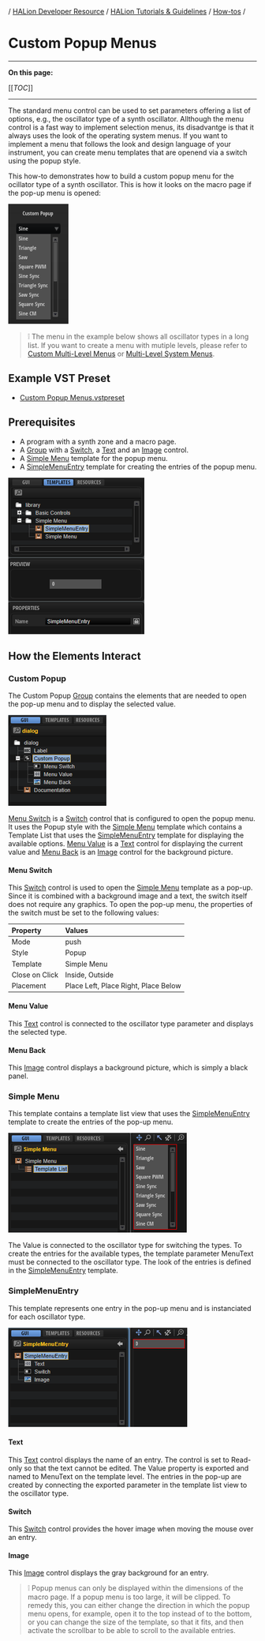 / [HALion Developer Resource](../../HALion-Developer-Resource.md) / [HALion Tutorials & Guidelines](./HALion-Tutorials-Guidelines.md) / [How-tos](./How-tos.md) /

# Custom Popup Menus

---

**On this page:**

[[_TOC_]]

---

The standard menu control can be used to set parameters offering a list of options, e.g., the oscillator type of a synth oscillator. Allthough the menu control is a fast way to implement selection menus, its disadvantge is that it always uses the look of the operating system menus. If you want to implement a menu that follows the look and design language of your instrument, you can create menu templates that are openend via a switch using the popup style.

This how-to demonstrates how to build a custom popup menu for the ocillator type of a synth oscillator. This is how it looks on the macro page if the pop-up menu is opened:

![Custom Popup Menu Opened](../images/Custom-Popup-Menu-Opened.png)

>&#10069; The menu in the example below shows all oscillator types in a long list. If you want to create a menu with mutiple levels, please refer to [Custom Multi-Level Menus](./Custom-Multi-Level-Menus.md) or [Multi-Level System Menus](./Multi-Level-System-Menus.md).

## Example VST Preset

* [Custom Popup Menus.vstpreset](../vstpresets/Custom%20Popup%20Menus.vstpreset)

## Prerequisites
* A program with a synth zone and a macro page.
* A [Group](../../HALion-Macro-Page/pages/Group.md) with a [Switch](../../HALion-Macro-Page/pages/Switch.md), a [Text](../../HALion-Macro-Page/pages/Text.md) and an [Image](../../HALion-Macro-Page/pages/Image.md) control.
* A [Simple Menu](#simple-menu) template for the popup menu.
* A [SimpleMenuEntry](#simplemenuentry) template for creating the entries of the popup menu.

![Custom Popup Menu Templates](../images/Custom-Popup-Menu-Templates.png)

## How the Elements Interact

### Custom Popup

The Custom Popup [Group](../../HALion-Macro-Page/pages/Group.md) contains the elements that are needed to open the pop-up menu and to display the selected value.

![Custom Popup Group](../images/Custom-Popup-Menu-Group.png)

[Menu Switch](#menu-switch) is a [Switch](../../HALion-Macro-Page/pages/Switch.md) control that is configured to open the popup menu. It uses the Popup style with the [Simple Menu](#simple-menu) template which contains a Template List that uses the [SimpleMenuEntry](#simplemenuentry) template for displaying the available options. [Menu Value](#menu-value) is a [Text](../../HALion-Macro-Page/pages/Text.md) control for displaying the current value and [Menu Back](#menu-back) is an [Image](../../HALion-Macro-Page/pages/Image.md) control for the background picture.

#### Menu Switch

This [Switch](../../HALion-Macro-Page/pages/Switch.md) control is used to open the [Simple Menu](#simple-menu) template as a pop-up. Since it is combined with a background image and a text, the switch itself does not require any graphics. To open the pop-up menu, the properties of the switch must be set to the following values:

|Property|Values|
|:-|:-|
|Mode|push|
|Style|Popup|
|Template|Simple Menu|
|Close on Click|Inside, Outside|
|Placement|Place Left, Place Right, Place Below|

#### Menu Value

This [Text](../../HALion-Macro-Page/pages/Text.md) control is connected to the oscillator type parameter and displays the selected type.

#### Menu Back

This [Image](../../HALion-Macro-Page/pages/Image.md) control displays a background picture, which is simply a black panel.

### Simple Menu

This template contains a template list view that uses the [SimpleMenuEntry](#simplemenuentry) template to create the entries of the pop-up menu.

![Custom Popup Menu Simple Menu](../images/Custom-Popup-Menu-Simple-Menu.png)

The Value is connected to the oscillator type for switching the types. To create the entries for the available types, the template parameter MenuText must be connected to the oscillator type. The look of the entries is defined in the [SimpleMenuEntry](#simplemenuentry) template.

### SimpleMenuEntry

This template represents one entry in the pop-up menu and is instanciated for each oscillator type.

![Custom Popup Menu SimpleMenuEntry](../images/Custom-Popup-Menu-SimpleMenuEntry.png)

#### Text

This [Text](../../HALion-Macro-Page/pages/Text.md) control displays the name of an entry. The control is set to Read-only so that the text cannot be edited. The Value property is exported and named to MenuText on the template level. The entries in the pop-up are created by connecting the exported parameter in the template list view to the oscillator type.

#### Switch

This [Switch](../../HALion-Macro-Page/pages/Switch.md) control provides the hover image when moving the mouse over an entry.

#### Image

This [Image](../../HALion-Macro-Page/pages/Image.md) control displays the gray background for an entry.

>&#10069; Popup menus can only be displayed within the dimensions of the macro page. If a popup menu is too large, it will be clipped. To remedy this, you can either change the direction in which the popup menu opens, for example, open it to the top instead of to the bottom, or you can change the size of the template, so that it fits, and then activate the scrollbar to be able to scroll to the available entries.